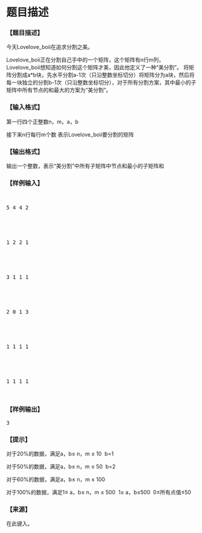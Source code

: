 # 题目描述


<h3>
【题目描述】
</h3>
<p>
今天Lovelove_boii在追求分割之美。
</p>
<p>
Lovelove_boii正在分割自己手中的一个矩阵，这个矩阵有n行m列，Lovelove_boii想知道如何分割这个矩阵才美，因此他定义了一种“美分割”。 将矩阵分割成a*b块，先水平分割a-1次（只沿整数坐标切分）将矩阵分为a块，然后将每一块独立的分割b-1次（只沿整数坐标切分），对于所有分割方案，其中最小的子矩阵中所有节点的和最大的方案为“美分割”。
</p>
<h3>
【输入格式】
</h3>
<p>
第一行四个正整数n，m，a，b
</p>
<p>
接下来n行每行m个数 表示Lovelove_boii要分割的矩阵
</p>
<h3>
【输出格式】
</h3>
<p>
输出一个整数，表示“美分割”中所有子矩阵中节点和最小的子矩阵和
</p>
<h3>
【样例输入】
</h3>
<pre><p>
5 4 4 2
</p>

<p>
1 2 2 1
</p>

<p>
3 1 1 1
</p>

<p>
2 0 1 3
</p>

<p>
1 1 1 1
</p>

<p>
1 1 1 1
</p>
</pre>
<h3>
【样例输出】
</h3>
<pre>3</pre>
<h3>
【提示】
</h3>
<p>
对于20%的数据，满足a，b≤ n，m ≤ 10  b=1
</p>
<p>
对于50%的数据，满足a，b≤ n，m ≤ 50  b=2
</p>
<p>
对于60%的数据，满足a，b≤ n，m ≤ 100
</p>
<p>
对于100%的数据，满足1≤ a，b≤ n，m ≤ 500  1≤ a，b≤500  0≤所有点值≤50
</p>
<h3>
【来源】
</h3>
<p>
在此键入。
</p>
